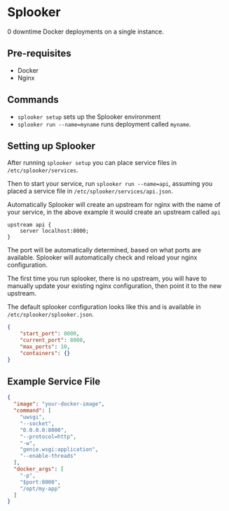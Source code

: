# Splooker

0 downtime Docker deployments on a single instance.

## Pre-requisites

* Docker
* Nginx

## Commands

- `splooker setup` sets up the Splooker environment
- `splooker run --name=myname` runs deployment called `myname`.

## Setting up Splooker

After running `splooker setup` you can place service files in `/etc/splooker/services`.

Then to start your service, run `splooker run --name=api`, 
assuming you placed a service file in `/etc/splooker/services/api.json`.

Automatically Splooker will create an upstream for nginx with the name of your service,
in the above example it would create an upstream called `api`

```text
upstream api {
    server localhost:8000; 
}
```

The port will be automatically determined, based on what ports are available. 
Splooker will automatically check and reload your nginx configuration.

The first time you run splooker, there is no upstream, you will have to manually
update your existing nginx configuration, then point it to the new upstream.


The default splooker configuration looks like this and is available in `/etc/splooker/splooker.json`.

```json
{
    "start_port": 8000,
    "current_port": 8000,
    "max_ports": 10,
    "containers": {}
}
```

## Example Service File

```json
{
  "image": "your-docker-image",
  "command": [
    "uwsgi",
    "--socket",
    "0.0.0.0:8000",
    "--protocol=http",
    "-w",
    "genie.wsgi:application",
    "--enable-threads"
  ],
  "docker_args": [
    "-p",
    "$port:8000",
    "/opt/my-app"
  ]
}
```